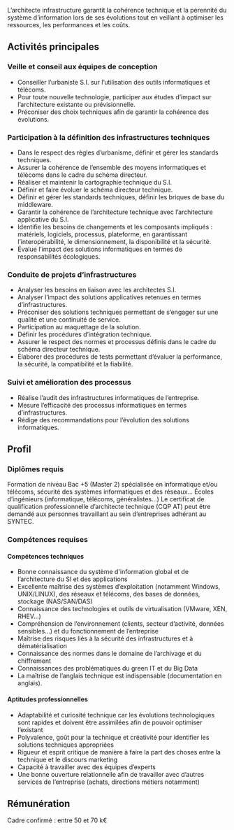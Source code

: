 L’architecte infrastructure garantit la cohérence technique et la pérennité du système d’information lors de ses évolutions tout en veillant à optimiser les ressources, les performances et les coûts.

## Activités principales 

### Veille et conseil aux équipes de conception

- Conseiller l’urbaniste S.I. sur l’utilisation des outils informatiques et télécoms.
- Pour toute nouvelle technologie, participer aux études d’impact sur l’architecture existante ou prévisionnelle.
- Préconiser des choix techniques afin de garantir la cohérence des évolutions.

### Participation à la définition des infrastructures techniques

- Dans le respect des règles d’urbanisme, définir et gérer les standards techniques.
- Assurer la cohérence de l’ensemble des moyens informatiques et télécoms dans le cadre du schéma directeur.
- Réaliser et maintenir la cartographie technique du S.I.
- Définir et faire évoluer le schéma directeur technique.
- Définir et gérer les standards techniques, définir les briques de base du middleware.
- Garantir la cohérence de l’architecture technique avec l’architecture applicative du S.I.
- Identifie les besoins de changements et les composants impliqués : matériels, logiciels, processus, plateforme, en garantissant l’interopérabilité, le dimensionnement, la disponibilité et la sécurité.
- Évalue l’impact des solutions informatiques en termes de responsabilités écologiques.

### Conduite de projets d’infrastructures

- Analyser les besoins en liaison avec les architectes S.I.
- Analyser l’impact des solutions applicatives retenues en termes d’infrastructures.
- Préconiser des solutions techniques permettant de s’engager sur une qualité et une continuité de service.
- Participation au maquettage de la solution.
- Définir les procédures d’intégration technique.
- Assurer le respect des normes et processus définis dans le cadre du schéma directeur technique.
- Élaborer des procédures de tests permettant d’évaluer la performance, la sécurité, la compatibilité et la fiabilité.

### Suivi et amélioration des processus

- Réalise l’audit des infrastructures informatiques de l’entreprise.
- Mesure l’efficacité des processus informatiques en termes d’infrastructures.
- Rédige des recommandations pour l’évolution des solutions informatiques.

## Profil

### Diplômes requis 

Formation de niveau Bac +5 (Master 2) spécialisée en informatique et/ou télécoms, sécurité des systèmes informatiques et des réseaux…
Écoles d’ingénieurs (informatique, télécoms, généralistes...)
Le certificat de qualification professionnelle d’architecte technique (CQP AT) peut être demandé aux personnes travaillant au sein d’entreprises adhérant au SYNTEC.

### Compétences requises

#### Compétences techniques

- Bonne connaissance du système d'information global et de l’architecture du SI et des applications
- Excellente maîtrise des systèmes d’exploitation (notamment Windows, UNIX/LINUX), des réseaux et télécoms, des bases de données, stockage (NAS/SAN/DAS)
- Connaissance des technologies et outils de virtualisation (VMware, XEN, RHEV…)
- Compréhension de l’environnement (clients, secteur d’activité, données sensibles…) et du fonctionnement de l’entreprise
- Maîtrise des risques liés à la sécurité des infrastructures et à dématérialisation
- Connaissance des normes dans le domaine de l’archivage et du chiffrement
- Connaissances des problématiques du green IT et du Big Data
- La maîtrise de l’anglais technique est indispensable (documentation en anglais).

#### Aptitudes professionnelles 

- Adaptabilité et curiosité technique car les évolutions technologiques sont rapides et doivent être assimilées afin de pouvoir optimiser l’existant
- Polyvalence, goût pour la technique et créativité pour identifier les solutions techniques appropriées
- Rigueur et esprit critique de manière à faire la part des choses entre la technique et le discours marketing
- Capacité à travailler avec des équipes d’experts
- Une bonne ouverture relationnelle afin de travailler avec d’autres services de l’entreprise (achats, directions métiers notamment)

## Rémunération

Cadre confirmé : entre 50 et 70 k€